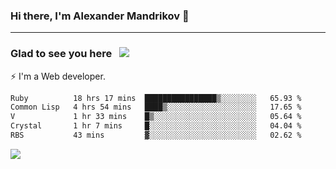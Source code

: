 ### Hi there, I'm Alexander Mandrikov 👋

- - -

### Glad to see you here &nbsp; ![](https://komarev.com/ghpvc/?username=nunsez&color=blue&label=visitors)

⚡ I'm a Web developer.

<!--✨ My GitHub <a href="https://nunsez.github.io/" target="_blank">resume link</a>-->

<!--
**nunsez/nunsez** is a ✨ _special_ ✨ repository because its `README.md` (this file) appears on your GitHub profile.

Here are some ideas to get you started:

- 🔭 I’m currently working on ...
- 🌱 I’m currently learning ...
- 👯 I’m looking to collaborate on ...
- 🤔 I’m looking for help with ...
- 💬 Ask me about ...
- 📫 How to reach me: ...
- 😄 Pronouns: ...
- ⚡ Fun fact: ...
-->


<!--START_SECTION:waka-->

```txt
Ruby          18 hrs 17 mins  ████████████████▒░░░░░░░░   65.93 %
Common Lisp   4 hrs 54 mins   ████▒░░░░░░░░░░░░░░░░░░░░   17.65 %
V             1 hr 33 mins    █▒░░░░░░░░░░░░░░░░░░░░░░░   05.64 %
Crystal       1 hr 7 mins     █░░░░░░░░░░░░░░░░░░░░░░░░   04.04 %
RBS           43 mins         ▓░░░░░░░░░░░░░░░░░░░░░░░░   02.62 %
```

<!--END_SECTION:waka-->


<span>
<!-- <img height="160em" src="https://github-readme-stats-nunsez.vercel.app/api?username=nunsez&show_icons=true&count_private=true&hide_border=true&hide=issues" /> -->
<img src="https://github-readme-stats-nunsez.vercel.app/api/top-langs/?username=nunsez&layout=compact&hide_border=true" />
</span>


<!--
[![willianrod's wakatime stats](https://github-readme-stats.vercel.app/api/wakatime?username=nunsez&hide_border=true)](https://github.com/anuraghazra/github-readme-stats)
-->
